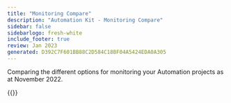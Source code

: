 ```yaml
---
title: "Monitoring Compare"
description: "Automation Kit - Monitoring Compare"
sidebar: false
sidebarlogo: fresh-white
include_footer: true
review: Jan 2023
generated: D392C7F601BB88C2D584C18BF04A5424EDA0A305
---
```


Comparing the different options for monitoring your Automation projects as at November 2022.

{{<questions name="/content/en-gb/monitoring.json" showNavigationButtons="false" locale="en-gb">}}
